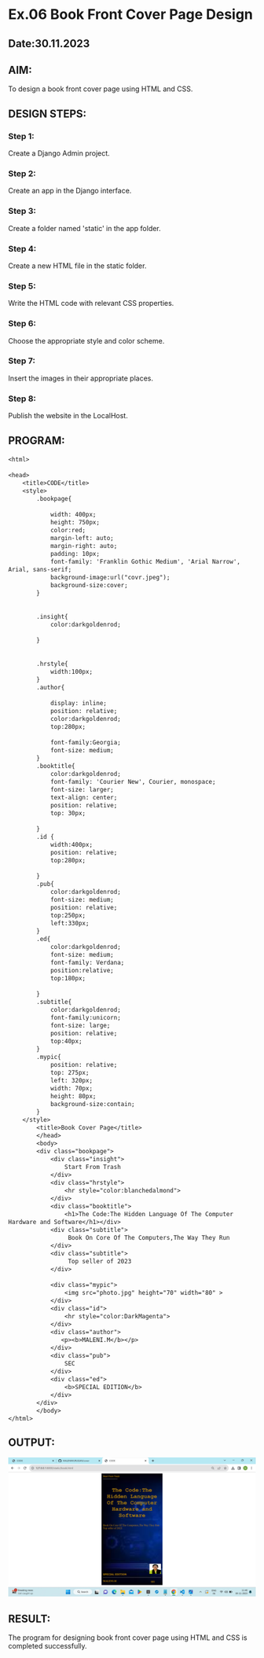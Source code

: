# Ex.06 Book Front Cover Page Design
## Date:30.11.2023

## AIM:
To design a book front cover page using HTML and CSS.

## DESIGN STEPS:

### Step 1:
Create a Django Admin project.

### Step 2:
Create an app in the Django interface.

### Step 3:
Create a folder named 'static' in the app folder.

### Step 4:
Create a new HTML file in the static folder.

### Step 5:
Write the HTML code with relevant CSS properties.

### Step 6:
Choose the appropriate style and color scheme.

### Step 7:
Insert the images in their appropriate places.

### Step 8:
Publish the website in the LocalHost.

## PROGRAM:
```
<html>

<head>
    <title>CODE</title>
    <style>
        .bookpage{

            width: 400px;
            height: 750px;
            color:red;
            margin-left: auto;
            margin-right: auto;
            padding: 10px;
            font-family: 'Franklin Gothic Medium', 'Arial Narrow', Arial, sans-serif;
            background-image:url("covr.jpeg");
            background-size:cover;
        }
            
        
        .insight{
            color:darkgoldenrod;
        
        }
        
        
        .hrstyle{
            width:100px;
        }
        .author{
        
            display: inline;
            position: relative;
            color:darkgoldenrod;
            top:280px;
            
            font-family:Georgia;
            font-size: medium;
        }
        .booktitle{
            color:darkgoldenrod;
            font-family: 'Courier New', Courier, monospace;
            font-size: larger;
            text-align: center;
            position: relative;
            top: 30px;
        
        }
        .id {
            width:400px;
            position: relative;
            top:280px;
            
        }
        .pub{
            color:darkgoldenrod;
            font-size: medium;
            position: relative;
            top:250px;
            left:330px;
        }
        .ed{
            color:darkgoldenrod;
            font-size: medium;
            font-family: Verdana;
            position:relative;
            top:180px;
        
        }
        .subtitle{
            color:darkgoldenrod;
            font-family:unicorn;
            font-size: large;
            position: relative;
            top:40px;
        }
        .mypic{
            position: relative;
            top: 275px;
            left: 320px;
            width: 70px;
            height: 80px;
            background-size:contain;
        }
    </style>
        <title>Book Cover Page</title>
        </head>
        <body>
        <div class="bookpage">
            <div class="insight">
                Start From Trash
            </div>
            <div class="hrstyle">
                <hr style="color:blanchedalmond">
            </div>
            <div class="booktitle">
                <h1>The Code:The Hidden Language Of The Computer Hardware and Software</h1></div>
            <div class="subtitle">
                 Book On Core Of The Computers,The Way They Run
            </div>
            <div class="subtitle">
                 Top seller of 2023
            </div>

            <div class="mypic">
                <img src="photo.jpg" height="70" width="80" >
            </div>
            <div class="id">
                <hr style="color:DarkMagenta">
            </div>
            <div class="author">
               <p><b>MALENI.M</b></p>
            </div>
            <div class="pub">
                SEC
            </div>
            <div class="ed">
                <b>SPECIAL EDITION</b>
            </div>
        </div>
        </body>
</html>
```

## OUTPUT:

![Alt text](cover2.png)


## RESULT:
The program for designing book front cover page using HTML and CSS is completed successfully.
